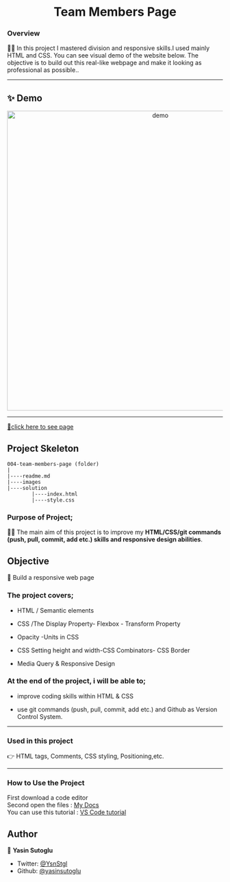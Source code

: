 <h1 align="center">Team Members Page</h1>

<h3>Overview</h3>
👨‍💻 In this project I mastered division and responsive skills.I used mainly HTML and CSS. You can see visual demo of the website below. The objective is to build out this real-like webpage and make it looking as professional as possible..
<hr>

## ✨ Demo

 <p align="center">
  <img width="700" align="center" src="./imgs/readme.png" alt="demo"/>   
</p>

<!-- ![Alt text](https://giphy.com/peekasso)  -->

<hr>

[📍click here to see page](https://yasinsutoglu.github.io/Team-Members-Page/)

<!-- ------------------------------------------------------ -->

## Project Skeleton 

```
004-team-members-page (folder)
|
|----readme.md                  
|----images              
|----solution
        |----index.html  
        |----style.css   
```

<!-- --------------------------------------- -->
### Purpose of Project;

👨‍💻 The main aim of this project is to improve my <b>HTML/CSS/git commands (push, pull, commit, add etc.) skills and responsive design abilities</b>.


## Objective

🎯 Build a responsive web page

### The project covers;

- HTML / Semantic elements 

- CSS /The Display Property- Flexbox - Transform Property

- Opacity -Units in CSS

- CSS Setting height and width-CSS Combinators- CSS Border

- Media Query & Responsive Design

### At the end of the project, i will be able to;

- improve coding skills within HTML & CSS

- use git commands (push, pull, commit, add etc.) and Github as Version Control System.

<hr>
<h3>Used in this project</h3>

👉 HTML tags, Comments, CSS styling, Positioning,etc.


<hr>
<h3>How to Use the Project</h3>
<span>First download a code editor </span>
<br><span>Second open the files : </span><a href='https://github.com/yasinsutoglu/Team-Members-Page'>My Docs</a>
<br><span>You can use this tutorial : </span><a href='https://www.youtube.com/watch?v=fJEbVCrEMSE'>VS Code tutorial</a>

<!-- ------------------------------------------------------------------------- -->
<!-- ## 🚀 Usage

Make sure you have [npx](https://www.npmjs.com/package/npx) installed (`npx` is shipped by default since npm `5.2.0`)

Just run the following command at the root of your project and answer questions:

```sh
npx readme-md-generator
```

Or use default values for all questions (`-y`):

```sh
npx readme-md-generator -y
```

Use your own `ejs` README template (`-p`):

```sh
npx readme-md-generator -p path/to/my/own/template.md
```

You can find [ejs README template examples here](https://github.com/kefranabg/readme-md-generator/tree/master/templates). -->

<!-- -------------------------------------------------------------------------- -->

<!-- ## Code Contributors

This project exists thanks to all the people who contribute. [[Contribute](CONTRIBUTING.md)].
<a href="https://github.com/kefranabg/readme-md-generator/graphs/contributors"><img src="https://opencollective.com/readme-md-generator/contributors.svg?width=890&button=false" /></a>
 -->

<!-- ## 🤝 Contributing

Contributions, issues and feature requests are welcome.<br />
Feel free to check [issues page](https://github.com/kefranabg/readme-md-generator/issues) if you want to contribute.<br />
[Check the contributing guide](./CONTRIBUTING.md).<br /> -->


<!-- ------------------------------------------------------------------------------------- -->
## Author

👤 **Yasin Sutoglu**

- Twitter: [@YsnStgl](https://twitter.com/YsnStgl)
- Github: [@yasinsutoglu](https://github.com/yasinsutoglu)

